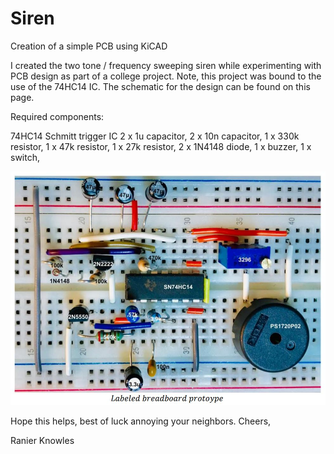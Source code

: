 # Siren
Creation of a simple PCB using KiCAD

I created the two tone / frequency sweeping siren while experimenting with PCB design as part of a college project. Note, this project was bound to the use of the 74HC14 IC.
The schematic for the design can be found on this page.

Required components:

74HC14 Schmitt trigger IC
2 x 1u capacitor,
2 x 10n capacitor,
1 x 330k resistor,
1 x 47k resistor,
1 x 27k resistor,
2 x 1N4148 diode,
1 x buzzer,
1 x switch,

![ScreenShot](https://github.com/RanierKnowles/Siren/blob/master/buzz.JPG?raw=true)

Hope this helps, best of luck annoying your neighbors.
Cheers,

Ranier Knowles






